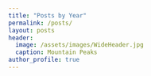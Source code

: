 ```yaml
---
title: "Posts by Year"
permalink: /posts/
layout: posts
header: 
  image: /assets/images/WideHeader.jpg
  caption: Mountain Peaks
author_profile: true
---
```

